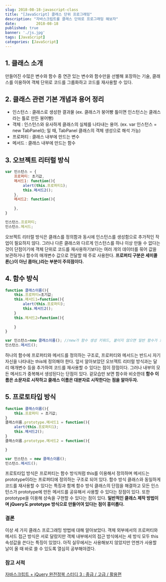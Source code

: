 ```yaml
---
slug: 2018-08-18-javascript-class
title: "[JavaScript] 클래스 단위 프로그래밍"
description: "자바스크립트를 클래스 단위로 프로그래밍 해보자"
date:         2018-08-18
published: true
banner: './js.jpg'
tags: [JavaScript]
categories: [JavaScript]
---
```




## 1. 클래스 소개

만들어진 수많은 변수와 함수 중 연관 있는 변수와 함수만을 선별해 포장하는 기술, 클래스를 이용하여 객체 단위로 코드를 그룹화하고 코드를 재사용할 수 있다.



## 2. 클래스 관련 기본 개념과 용어 정리

* 인스턴스 : 클래스로 생성한 결과물 (ex. 클래스가 붕어빵 틀이면 인스턴스는 클래스라는 틀로 만든 붕어빵)
* 객체 : 인스턴스와 유사하게 클래스의 실체를 나타내는 용어. (ex. var 인스턴스 = new TabPanel(); 일 때, TabPanel 클래스의 객체 생성으로 해석 가능)
* 프로퍼티 : 클래스 내부에 만드는 변수
* 메서드 : 클래스 내부에 만드는 함수



## 3. 오브젝트 리터럴 방식

```javascript
var 인스턴스 = {
    프로퍼티: 초기값,
    메서드1: function(){
        alert(this.프로퍼티1);
        this.메서드2();
    },
    메서드2: function(){
        
    },
}

인스턴스.프로퍼티;
인스턴스.메서드;
```

오브젝트 리터럴 방식은 클래스를 정의함과 동시에 인스턴스를 생성함으로 추가적인 작업이 필요하지 않다. 그러나 다른 클래스와 다르게 인스턴스를 하나 이상 만들 수 없다는 것이 단점이기에 객체 단위로 코드를 재사용하기보다는 여러 개의 데이터를 묶어 값을 보관하거나 함수의 매개변수 값으로 전달할 때 주로 사용한다. **프로퍼티 구분은 세미콜론(;)이 아닌 콤마(,)라는 부분이 주의점이다.**



## 4. 함수 방식

```javascript
function 클래스이름(){
    this.프로퍼티=초기값;
    this.메서드1=function(){
        alert(this.프로퍼티);
        this.메서드2();
    }
    this.메서드2=function(){
        
    }
}

var 인스턴스=new 클래스이름(); //new가 함수 생성 키워드, 붙이지 않으면 일반 함수가 호출된다.
인스턴스.메서드();

```

하나의 함수에 프로퍼티와 메서드를 정의하는 구조로, 프로퍼티와 메서드는 반드시 자기 자신을 나타내는 this에 정의해야 한다. 앞서 알아보았던 오브젝트 리터럴 방식과는 달리 매개변수 등을 추가하여 코드를 재사용할 수 있다는 점이 장점이다. 그러나 내부의 모든 메서드가 중복해서 생성된다는 단점이 있다. 겉모습만 보면 함수와 비슷한데 **함수 이름은 소문자로 시작하고 클래스 이름은 대분자로 시작한다는 점을 알아두자.**



## 5. 프로토타입 방식

```javascript
function 클래스이름(){
    this.프로퍼티 = 초기값;
}
클래스이름.prototype.메서드1 = function(){
    alert(this.프로퍼티1);
    this.메서드2();
}
클래스이름.prototype.메서드2 = function(){

}

var 인스턴스 = new 클래스이름();
인스턴스.메서드();
```

프로토타입 방식은 프로퍼티는 함수 방식처럼 this를 이용해서 정의하며 메서드는 prototype이라는 프로퍼티에 정의하는 구조로 되어 있다. 함수 방식 클래스와 동일하게 코드를 재사용할 수 있다는 특징과 함께 함수 방식 클래스의 단점을 해결하고 모든 인스턴스가 prototype에 만든 메서드를 공유해서 사용할 수 있다는 장점이 있다. 또한 prototype을 이용해 상속을 구현할 수 있다는 점이 있다. **일반적인 클래스 제작 방법이며 jQuery도 prototype 방식으로 만들어여 있다는 점이 흥미롭다.**



### 결론

이상 세 가지 클래스 프로그래밍 방법에 대해 알아보았다. 객체 외부에서의 프로퍼티와 메서드 접근 방식은 서로 달랐지만 객체 내부에서의 접근 방식에서는 세 방식 모두 this 속성값을 쓴다는 특징이 있었다. 아직 실무에서는 사용해보지 않았지만 언젠가 사용할 날이 올 때 바로 쓸 수 있도록 열심히 공부해야겠다. 



### 참고 서적

[자바스크립트 + jQuery 완전정복 스터디 3 : 중급 / 고급 / 활용편](http://www.aladin.co.kr/shop/wproduct.aspx?ItemId=68050780)

